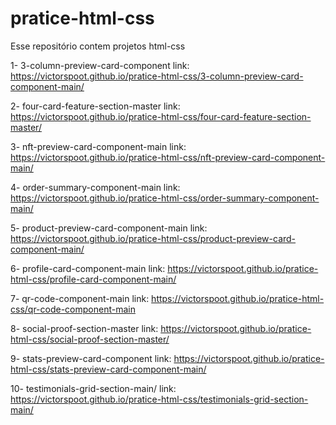 # pratice-html-css
Esse repositório contem projetos html-css

1- 3-column-preview-card-component link: <a target="_blank">https://victorspoot.github.io/pratice-html-css/3-column-preview-card-component-main/</a>

2- four-card-feature-section-master link: <a target="_blank">https://victorspoot.github.io/pratice-html-css/four-card-feature-section-master/</a>

3- nft-preview-card-component-main link: <a target="_blank">https://victorspoot.github.io/pratice-html-css/nft-preview-card-component-main/</a> 

4- order-summary-component-main link: <a target="_blank">https://victorspoot.github.io/pratice-html-css/order-summary-component-main/</a>

5- product-preview-card-component-main link: <a target="_blank">https://victorspoot.github.io/pratice-html-css/product-preview-card-component-main/</a>

6- profile-card-component-main link: <a target="_blank">https://victorspoot.github.io/pratice-html-css/profile-card-component-main/</a>

7- qr-code-component-main link: <a target="_blank">https://victorspoot.github.io/pratice-html-css/qr-code-component-main</a>

8- social-proof-section-master link: <a target="_blank">https://victorspoot.github.io/pratice-html-css/social-proof-section-master/</a>

9- stats-preview-card-component link: <a target="_blank">https://victorspoot.github.io/pratice-html-css/stats-preview-card-component-main/</a>

10- testimonials-grid-section-main/ link: <a target="_blank">https://victorspoot.github.io/pratice-html-css/testimonials-grid-section-main/</a>


